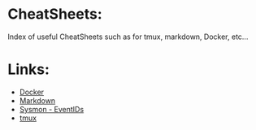 # CheatSheets:
Index of useful CheatSheets such as for tmux, markdown, Docker, etc...

# Links:
* [Docker](https://github.com/wsargent/docker-cheat-sheet)
* [Markdown](https://guides.github.com/pdfs/markdown-cheatsheet-online.pdf)
* [Sysmon - EventIDs](https://github.com/JohnBeres/CheatSheets/blob/main/sysmon/sysmon_event-ids.md)
* [tmux](https://gist.github.com/MohamedAlaa/2961058)
